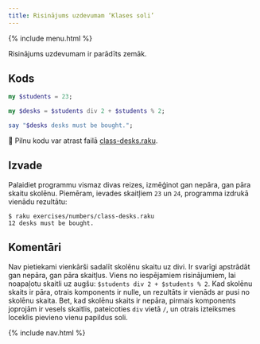 ```yaml
---
title: Risinājums uzdevumam ‘Klases soli’
---
```


{% include menu.html %}

Risinājums uzdevumam ir parādīts zemāk.

## Kods

```raku
my $students = 23;

my $desks = $students div 2 + $students % 2;

say "$desks desks must be bought.";
```

🦋 Pilnu kodu var atrast failā [class-desks.raku](https://github.com/ash/raku-course/blob/master/exercises/numbers/class-desks.raku).

## Izvade

Palaidiet programmu vismaz divas reizes, izmēģinot gan nepāra, gan pāra skaitu skolēnu. Piemēram, ievades skaitļiem `23` un `24`, programma izdrukā vienādu rezultātu:

```console
$ raku exercises/numbers/class-desks.raku
12 desks must be bought.
```

## Komentāri

Nav pietiekami vienkārši sadalīt skolēnu skaitu uz divi. Ir svarīgi apstrādāt gan nepāra, gan pāra skaitļus. Viens no iespējamiem risinājumiem, lai noapaļotu skaitli uz augšu: `$students div 2 + $students % 2`. Kad skolēnu skaits ir pāra, otrais komponents ir nulle, un rezultāts ir vienāds ar pusi no skolēnu skaita. Bet, kad skolēnu skaits ir nepāra, pirmais komponents joprojām ir vesels skaitlis, pateicoties `div` vietā `/`, un otrais izteiksmes loceklis pievieno vienu papildus soli.

{% include nav.html %}
